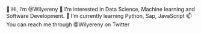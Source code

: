 👋 Hi, I’m @Wilyereny
👀 I’m interested in Data Science, Machine learning and Software Development.
🌱 I’m currently learning Python, Sap, JavaScript
📫 You can reach me through @Wilyereny on Twitter

